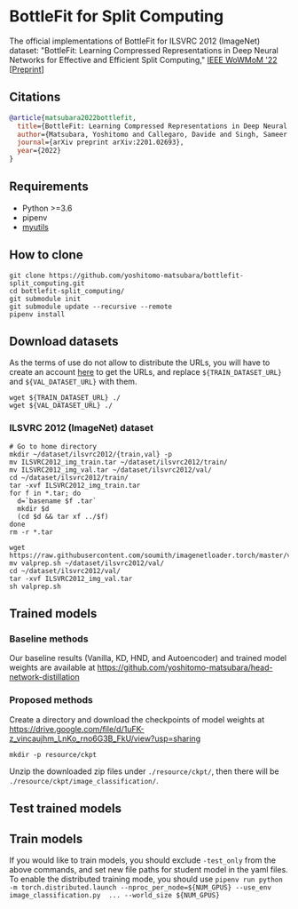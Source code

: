 # BottleFit for Split Computing

The official implementations of BottleFit for ILSVRC 2012 (ImageNet) dataset:
"BottleFit: Learning Compressed Representations in Deep Neural Networks for Effective and Efficient Split Computing," [IEEE WoWMoM '22](https://computing.ulster.ac.uk/WoWMoM2022/index.html)  
[[Preprint](https://arxiv.org/abs/2201.02693)]  
  
## Citations
```bibtex
@article{matsubara2022bottlefit,
  title={BottleFit: Learning Compressed Representations in Deep Neural Networks for Effective and Efficient Split Computing},
  author={Matsubara, Yoshitomo and Callegaro, Davide and Singh, Sameer and Levorato, Marco and Restuccia, Francesco},
  journal={arXiv preprint arXiv:2201.02693},
  year={2022}
}
```

## Requirements
- Python >=3.6
- pipenv
- [myutils](https://github.com/yoshitomo-matsubara/myutils)


## How to clone
```
git clone https://github.com/yoshitomo-matsubara/bottlefit-split_computing.git
cd bottlefit-split_computing/
git submodule init
git submodule update --recursive --remote
pipenv install
```


## Download datasets
As the terms of use do not allow to distribute the URLs, you will have to create an account [here](http://image-net.org/download) to get the URLs, and replace `${TRAIN_DATASET_URL}` and `${VAL_DATASET_URL}` with them.
```
wget ${TRAIN_DATASET_URL} ./
wget ${VAL_DATASET_URL} ./
```

### ILSVRC 2012 (ImageNet) dataset
```
# Go to home directory
mkdir ~/dataset/ilsvrc2012/{train,val} -p
mv ILSVRC2012_img_train.tar ~/dataset/ilsvrc2012/train/
mv ILSVRC2012_img_val.tar ~/dataset/ilsvrc2012/val/
cd ~/dataset/ilsvrc2012/train/
tar -xvf ILSVRC2012_img_train.tar
for f in *.tar; do
  d=`basename $f .tar`
  mkdir $d
  (cd $d && tar xf ../$f)
done
rm -r *.tar

wget https://raw.githubusercontent.com/soumith/imagenetloader.torch/master/valprep.sh
mv valprep.sh ~/dataset/ilsvrc2012/val/
cd ~/dataset/ilsvrc2012/val/
tar -xvf ILSVRC2012_img_val.tar
sh valprep.sh
```

## Trained models

### Baseline methods
Our baseline results (Vanilla, KD, HND, and Autoencoder) and trained model weights are available at https://github.com/yoshitomo-matsubara/head-network-distillation

### Proposed methods
Create a directory and download the checkpoints of model weights at https://drive.google.com/file/d/1uFK-z_vincaujhm_LnKo_rno6G3B_FkU/view?usp=sharing

```shell
mkdir -p resource/ckpt
```

Unzip the downloaded zip files under `./resource/ckpt/`, then there will be `./resource/ckpt/image_classification/`.

## Test trained models

## Train models
If you would like to train models, you should exclude `-test_only` from the above commands, and set new file paths for student model in the yaml files.  
To enable the distributed training mode, you should use `pipenv run python -m torch.distributed.launch --nproc_per_node=${NUM_GPUS} --use_env image_classification.py  ... --world_size ${NUM_GPUS}`
